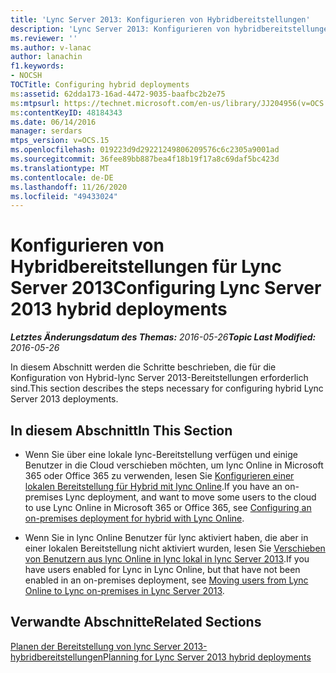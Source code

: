 ```yaml
---
title: 'Lync Server 2013: Konfigurieren von Hybridbereitstellungen'
description: 'Lync Server 2013: Konfigurieren von hybridbereitstellungen'
ms.reviewer: ''
ms.author: v-lanac
author: lanachin
f1.keywords:
- NOCSH
TOCTitle: Configuring hybrid deployments
ms:assetid: 62dda173-16ad-4472-9035-baafbc2b2e75
ms:mtpsurl: https://technet.microsoft.com/en-us/library/JJ204956(v=OCS.15)
ms:contentKeyID: 48184343
ms.date: 06/14/2016
manager: serdars
mtps_version: v=OCS.15
ms.openlocfilehash: 019223d9d29221249806209576c6c2305a9001ad
ms.sourcegitcommit: 36fee89bb887bea4f18b19f17a8c69daf5bc423d
ms.translationtype: MT
ms.contentlocale: de-DE
ms.lasthandoff: 11/26/2020
ms.locfileid: "49433024"
---
```

# <a name="configuring-lync-server-2013-hybrid-deployments"></a><span data-ttu-id="cac5c-103">Konfigurieren von Hybridbereitstellungen für Lync Server 2013</span><span class="sxs-lookup"><span data-stu-id="cac5c-103">Configuring Lync Server 2013 hybrid deployments</span></span>

<div data-xmlns="http://www.w3.org/1999/xhtml">

<div class="topic" data-xmlns="http://www.w3.org/1999/xhtml" data-msxsl="urn:schemas-microsoft-com:xslt" data-cs="https://msdn.microsoft.com/">

<div data-asp="https://msdn2.microsoft.com/asp">



</div>

<div id="mainSection">

<div id="mainBody"><span data-ttu-id="cac5c-104">

<span> </span></span><span class="sxs-lookup"><span data-stu-id="cac5c-104">

<span> </span></span></span>

<span data-ttu-id="cac5c-105">_**Letztes Änderungsdatum des Themas:** 2016-05-26_</span><span class="sxs-lookup"><span data-stu-id="cac5c-105">_**Topic Last Modified:** 2016-05-26_</span></span>

<span data-ttu-id="cac5c-106">In diesem Abschnitt werden die Schritte beschrieben, die für die Konfiguration von Hybrid-lync Server 2013-Bereitstellungen erforderlich sind.</span><span class="sxs-lookup"><span data-stu-id="cac5c-106">This section describes the steps necessary for configuring hybrid Lync Server 2013 deployments.</span></span>

<div>

## <a name="in-this-section"></a><span data-ttu-id="cac5c-107">In diesem Abschnitt</span><span class="sxs-lookup"><span data-stu-id="cac5c-107">In This Section</span></span>

  - <span data-ttu-id="cac5c-108">Wenn Sie über eine lokale lync-Bereitstellung verfügen und einige Benutzer in die Cloud verschieben möchten, um lync Online in Microsoft 365 oder Office 365 zu verwenden, lesen Sie [Konfigurieren einer lokalen Bereitstellung für Hybrid mit lync Online](lync-server-2013-configuring-an-on-premises-deployment-for-hybrid-with-lync-online.md).</span><span class="sxs-lookup"><span data-stu-id="cac5c-108">If you have an on-premises Lync deployment, and want to move some users to the cloud to use Lync Online in Microsoft 365 or Office 365, see [Configuring an on-premises deployment for hybrid with Lync Online](lync-server-2013-configuring-an-on-premises-deployment-for-hybrid-with-lync-online.md).</span></span>

  - <span data-ttu-id="cac5c-109">Wenn Sie in lync Online Benutzer für lync aktiviert haben, die aber in einer lokalen Bereitstellung nicht aktiviert wurden, lesen Sie [Verschieben von Benutzern aus lync Online in lync lokal in lync Server 2013](lync-server-2013-moving-users-from-lync-online-to-lync-on-premises.md).</span><span class="sxs-lookup"><span data-stu-id="cac5c-109">If you have users enabled for Lync in Lync Online, but that have not been enabled in an on-premises deployment, see [Moving users from Lync Online to Lync on-premises in Lync Server 2013](lync-server-2013-moving-users-from-lync-online-to-lync-on-premises.md).</span></span>

</div>

<div>

## <a name="related-sections"></a><span data-ttu-id="cac5c-110">Verwandte Abschnitte</span><span class="sxs-lookup"><span data-stu-id="cac5c-110">Related Sections</span></span>

[<span data-ttu-id="cac5c-111">Planen der Bereitstellung von lync Server 2013-hybridbereitstellungen</span><span class="sxs-lookup"><span data-stu-id="cac5c-111">Planning for Lync Server 2013 hybrid deployments</span></span>](lync-server-2013-planning-for-hybrid-deployments.md)

<span data-ttu-id="cac5c-112"></div>

</div>

<span> </span>

</div>

</div>

</span><span class="sxs-lookup"><span data-stu-id="cac5c-112"></div>

</div>

<span> </span>

</div>

</div>

</span></span></div>

